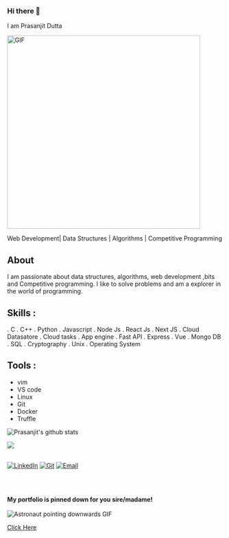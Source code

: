 ### Hi there 👋
I am Prasanjit Dutta

<div style="display:block">
  <img  width="450px" alt="GIF" src="https://media.giphy.com/media/MC6eSuC3yypCU/giphy.gif" />

</div>


Web Development| Data Structures | Algorithms | Competitive Programming

## About 
I am passionate about data structures, algorithms, web development ,bits and Competitive programming. I like to solve problems and am a explorer in the world of programming.

## Skills :
. C . C++ . Python . Javascript . Node Js . React Js . Next JS . Cloud Datasatore . Cloud tasks . App engine . Fast API
. Express
. Vue . Mongo DB . SQL . Cryptography . Unix . Operating System
  
## Tools :
- vim
- VS code
- Linux
- Git
- Docker
- Truffle



![Prasanjit's github stats](https://github-readme-stats.vercel.app/api?username=prasanjit101&theme=tokyonight&show_icons=true&hide_border=true)




<img  float="right" src="https://github-readme-stats.vercel.app/api/top-langs/?username=prasanjit101&theme=tokyonight&show_icons=true" />

</p>
</br>
<a href="https://www.linkedin.com/in/prasanjit-dutta-8204b18b/" target="_blank"><img alt="LinkedIn" src="https://img.shields.io/badge/LinkedIn-Prasanjit%20Dutta-blue?style=flat&logo=linkedin"></a>
<a href="https://github.com/prasanjit101" target="_blank"><img alt="Git" src="https://img.shields.io/badge/Git-Prasanjit%20Dutta-blue?style=flat&logo=stackoverflow"></a>
<a href="mailto:rely.prasanjit@gmail.com"><img alt="Email" src="https://img.shields.io/badge/Email-2018dib018@gmail.com-blue?style=flat&logo=gmail"></a>
</p>
</br>

</br>
<p align="left">
<b>My portfolio is pinned down for you sire/madame!</b></br></br>
<img alt="Astronaut pointing downwards GIF" src="https://media.giphy.com/media/Js7cqIkpxFy0bILFFA/giphy.gif">
</p>

<a href="https://www.byjit.com/">Click Here</a>
